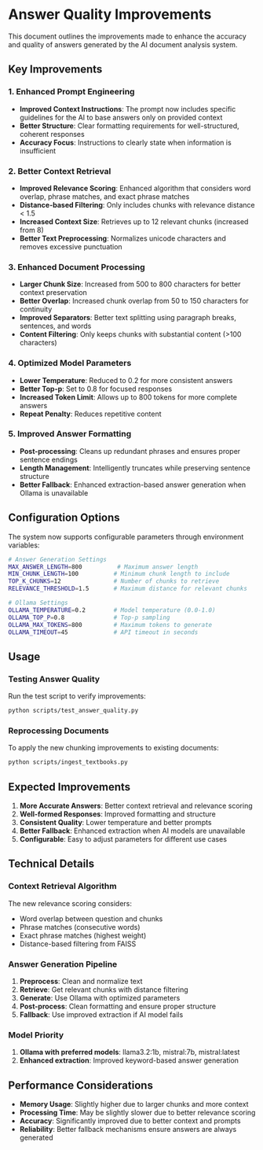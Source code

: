 # Answer Quality Improvements

This document outlines the improvements made to enhance the accuracy and quality of answers generated by the AI document analysis system.

## Key Improvements

### 1. Enhanced Prompt Engineering
- **Improved Context Instructions**: The prompt now includes specific guidelines for the AI to base answers only on provided context
- **Better Structure**: Clear formatting requirements for well-structured, coherent responses
- **Accuracy Focus**: Instructions to clearly state when information is insufficient

### 2. Better Context Retrieval
- **Improved Relevance Scoring**: Enhanced algorithm that considers word overlap, phrase matches, and exact phrase matches
- **Distance-based Filtering**: Only includes chunks with relevance distance < 1.5
- **Increased Context Size**: Retrieves up to 12 relevant chunks (increased from 8)
- **Better Text Preprocessing**: Normalizes unicode characters and removes excessive punctuation

### 3. Enhanced Document Processing
- **Larger Chunk Size**: Increased from 500 to 800 characters for better context preservation
- **Better Overlap**: Increased chunk overlap from 50 to 150 characters for continuity
- **Improved Separators**: Better text splitting using paragraph breaks, sentences, and words
- **Content Filtering**: Only keeps chunks with substantial content (>100 characters)

### 4. Optimized Model Parameters
- **Lower Temperature**: Reduced to 0.2 for more consistent answers
- **Better Top-p**: Set to 0.8 for focused responses
- **Increased Token Limit**: Allows up to 800 tokens for more complete answers
- **Repeat Penalty**: Reduces repetitive content

### 5. Improved Answer Formatting
- **Post-processing**: Cleans up redundant phrases and ensures proper sentence endings
- **Length Management**: Intelligently truncates while preserving sentence structure
- **Better Fallback**: Enhanced extraction-based answer generation when Ollama is unavailable

## Configuration Options

The system now supports configurable parameters through environment variables:

```bash
# Answer Generation Settings
MAX_ANSWER_LENGTH=800          # Maximum answer length
MIN_CHUNK_LENGTH=100          # Minimum chunk length to include
TOP_K_CHUNKS=12               # Number of chunks to retrieve
RELEVANCE_THRESHOLD=1.5       # Maximum distance for relevant chunks

# Ollama Settings
OLLAMA_TEMPERATURE=0.2        # Model temperature (0.0-1.0)
OLLAMA_TOP_P=0.8              # Top-p sampling
OLLAMA_MAX_TOKENS=800         # Maximum tokens to generate
OLLAMA_TIMEOUT=45             # API timeout in seconds
```

## Usage

### Testing Answer Quality
Run the test script to verify improvements:

```bash
python scripts/test_answer_quality.py
```

### Reprocessing Documents
To apply the new chunking improvements to existing documents:

```bash
python scripts/ingest_textbooks.py
```

## Expected Improvements

1. **More Accurate Answers**: Better context retrieval and relevance scoring
2. **Well-formed Responses**: Improved formatting and structure
3. **Consistent Quality**: Lower temperature and better prompts
4. **Better Fallback**: Enhanced extraction when AI models are unavailable
5. **Configurable**: Easy to adjust parameters for different use cases

## Technical Details

### Context Retrieval Algorithm
The new relevance scoring considers:
- Word overlap between question and chunks
- Phrase matches (consecutive words)
- Exact phrase matches (highest weight)
- Distance-based filtering from FAISS

### Answer Generation Pipeline
1. **Preprocess**: Clean and normalize text
2. **Retrieve**: Get relevant chunks with distance filtering
3. **Generate**: Use Ollama with optimized parameters
4. **Post-process**: Clean formatting and ensure proper structure
5. **Fallback**: Use improved extraction if AI model fails

### Model Priority
1. **Ollama with preferred models**: llama3.2:1b, mistral:7b, mistral:latest
2. **Enhanced extraction**: Improved keyword-based answer generation

## Performance Considerations

- **Memory Usage**: Slightly higher due to larger chunks and more context
- **Processing Time**: May be slightly slower due to better relevance scoring
- **Accuracy**: Significantly improved due to better context and prompts
- **Reliability**: Better fallback mechanisms ensure answers are always generated 